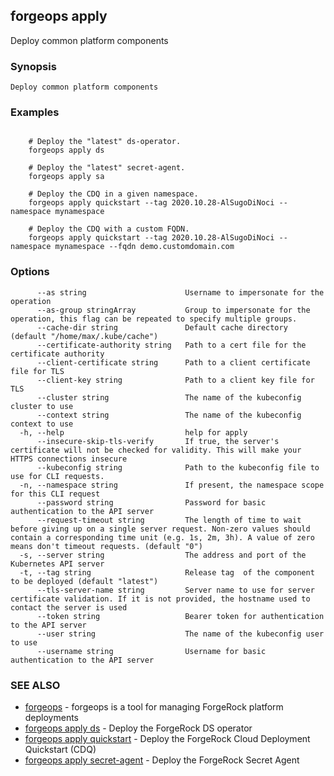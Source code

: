 ## forgeops apply

Deploy common platform components

### Synopsis


	Deploy common platform components

### Examples

```

    # Deploy the "latest" ds-operator.
    forgeops apply ds

    # Deploy the "latest" secret-agent.
    forgeops apply sa

    # Deploy the CDQ in a given namespace.
    forgeops apply quickstart --tag 2020.10.28-AlSugoDiNoci --namespace mynamespace
    
    # Deploy the CDQ with a custom FQDN.
    forgeops apply quickstart --tag 2020.10.28-AlSugoDiNoci --namespace mynamespace --fqdn demo.customdomain.com
```

### Options

```
      --as string                      Username to impersonate for the operation
      --as-group stringArray           Group to impersonate for the operation, this flag can be repeated to specify multiple groups.
      --cache-dir string               Default cache directory (default "/home/max/.kube/cache")
      --certificate-authority string   Path to a cert file for the certificate authority
      --client-certificate string      Path to a client certificate file for TLS
      --client-key string              Path to a client key file for TLS
      --cluster string                 The name of the kubeconfig cluster to use
      --context string                 The name of the kubeconfig context to use
  -h, --help                           help for apply
      --insecure-skip-tls-verify       If true, the server's certificate will not be checked for validity. This will make your HTTPS connections insecure
      --kubeconfig string              Path to the kubeconfig file to use for CLI requests.
  -n, --namespace string               If present, the namespace scope for this CLI request
      --password string                Password for basic authentication to the API server
      --request-timeout string         The length of time to wait before giving up on a single server request. Non-zero values should contain a corresponding time unit (e.g. 1s, 2m, 3h). A value of zero means don't timeout requests. (default "0")
  -s, --server string                  The address and port of the Kubernetes API server
  -t, --tag string                     Release tag  of the component to be deployed (default "latest")
      --tls-server-name string         Server name to use for server certificate validation. If it is not provided, the hostname used to contact the server is used
      --token string                   Bearer token for authentication to the API server
      --user string                    The name of the kubeconfig user to use
      --username string                Username for basic authentication to the API server
```

### SEE ALSO

* [forgeops](forgeops.md)	 - forgeops is a tool for managing ForgeRock platform deployments
* [forgeops apply ds](forgeops_apply_ds.md)	 - Deploy the ForgeRock DS operator
* [forgeops apply quickstart](forgeops_apply_quickstart.md)	 - Deploy the ForgeRock Cloud Deployment Quickstart (CDQ)
* [forgeops apply secret-agent](forgeops_apply_secret-agent.md)	 - Deploy the ForgeRock Secret Agent

